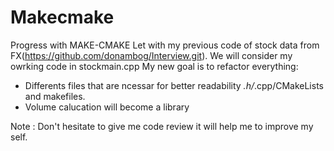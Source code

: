 # Makecmake
Progress with MAKE-CMAKE
Let with my previous code of stock data from FX(https://github.com/donambog/Interview.git). We will consider my owrking code in stockmain.cpp 
My new goal is to refactor everything:
  -  Differents files that are ncessar for better readability *.h/*.cpp/CMakeLists and makefiles.
  -  Volume calucation will become a library

Note : Don't hesitate to give me code review it will help me to improve my self. 
